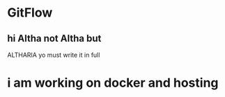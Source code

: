 # GitFlow

## hi Altha not Altha but

ALTHARIA yo must write it in full

# i am working on docker and hosting